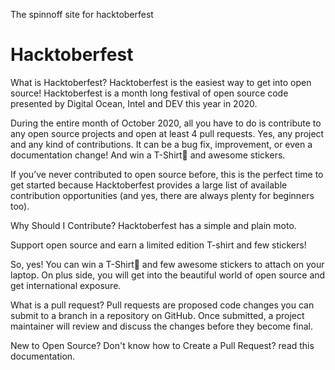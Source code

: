 The spinnoff site for hacktoberfest

# Hacktoberfest

What is Hacktoberfest?
Hacktoberfest is the easiest way to get into open source! Hacktoberfest is a month long festival of open source code presented by Digital Ocean, Intel and DEV this year in 2020.

During the entire month of October 2020, all you have to do is contribute to any open source projects and open at least 4 pull requests. Yes, any project and any kind of contributions. It can be a bug fix, improvement, or even a documentation change! And win a T-Shirt👕 and awesome stickers.

If you’ve never contributed to open source before, this is the perfect time to get started because Hacktoberfest provides a large list of available contribution opportunities (and yes, there are always plenty for beginners too).

Why Should I Contribute?
Hacktoberfest has a simple and plain moto.

Support open source and earn a limited edition T-shirt and few stickers!

So, yes! You can win a T-Shirt👕 and few awesome stickers to attach on your laptop. On plus side, you will get into the beautiful world of open source and get international exposure.

What is a pull request?
Pull requests are proposed code changes you can submit to a branch in a repository on GitHub. Once submitted, a project maintainer will review and discuss the changes before they become final.

New to Open Source? Don't know how to Create a Pull Request? read this documentation.

